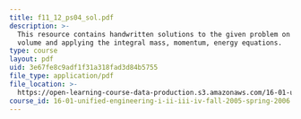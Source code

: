 ```yaml
---
title: f11_12_ps04_sol.pdf
description: >-
  This resource contains handwritten solutions to the given problem on control
  volume and applying the integral mass, momentum, energy equations.
type: course
layout: pdf
uid: 3e67fe8c9adf1f31a318fad3d84b5755
file_type: application/pdf
file_location: >-
  https://open-learning-course-data-production.s3.amazonaws.com/16-01-unified-engineering-i-ii-iii-iv-fall-2005-spring-2006/3e67fe8c9adf1f31a318fad3d84b5755_f11_12_ps04_sol.pdf
course_id: 16-01-unified-engineering-i-ii-iii-iv-fall-2005-spring-2006
---
```

